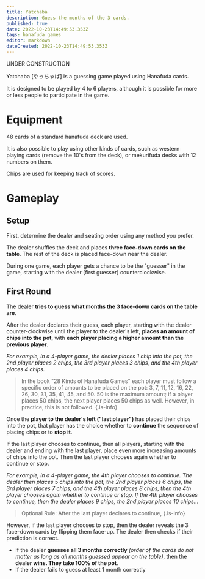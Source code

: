 ```yaml
---
title: Yatchaba
description: Guess the months of the 3 cards.
published: true
date: 2022-10-23T14:49:53.353Z
tags: hanafuda games
editor: markdown
dateCreated: 2022-10-23T14:49:53.353Z
---
```


UNDER CONSTRUCTION

Yatchaba [やっちゃば] is a guessing game played using Hanafuda cards.

It is designed to be played by 4 to 6 players, although it is possible for more or less people to participate in the game.

# Equipment
48 cards of a standard hanafuda deck are used.

It is also possible to play using other kinds of cards, such as western playing cards (remove the 10's from the deck), or mekurifuda decks with 12 numbers on them.

Chips are used for keeping track of scores.

# Gameplay
## Setup
First, determine the dealer and seating order using any method you prefer.

The dealer shuffles the deck and places **three face-down cards on the table**. The rest of the deck is placed face-down near the dealer.

During one game, each player gets a chance to be the "guesser" in the game, starting with the dealer (first guesser) counterclockwise.

## First Round
The dealer **tries to guess what months the 3 face-down cards on the table are**. 

After the dealer declares their guess, each player, starting with the dealer counter-clockwise until the player to the dealer's left, **places an amount of chips into the pot**, with **each player placing a higher amount than the previous player**.

*For example, in a 4-player game, the dealer places 1 chip into the pot, the 2nd  player places 2 chips, the 3rd player places 3 chips, and the 4th player places 4 chips.*

>In the book "28 Kinds of Hanafuda Games" each player must follow a specific order of amounts to be placed on the pot: 3, 7, 11, 12, 16, 22, 26, 30, 31, 35, 41, 45, and 50. 50 is the maximum amount; if a player places 50 chips, the next player places 50 chips as well. However, in practice, this is not followed.
{.is-info}


Once the **player to the dealer's left ("last player")** has placed their chips into the pot, that player has the choice whether to **continue** the sequence of placing chips or to **stop it**.

If the last player chooses to continue, then all players, starting with the dealer and ending with the last player, place even more increasing amounts of chips into the pot. Then the last player chooses again whether to continue or stop.

*For example, in a 4-player game, the 4th player chooses to continue. The dealer then places 5 chips into the pot, the 2nd player places 6 chips, the 3rd player places 7 chips, and the 4th player places 8 chips, then the 4th player chooses again whether to continue or stop. If the 4th player chooses to continue, then the dealer places 9 chips, the 2nd player places 10 chips...*

> Optional Rule: After the last player declares to continue, 
{.is-info}

However, if the last player chooses to stop, then the dealer reveals the 3 face-down cards by flipping them face-up. The dealer then checks if their prediction is correct.

- If the dealer **guesses all 3 months correctly** *(order of the cards do not matter as long as all months guessed appear on the table)*, then the **dealer wins. They take 100% of the pot**.
- If the dealer fails to guess at least 1 month correctly
